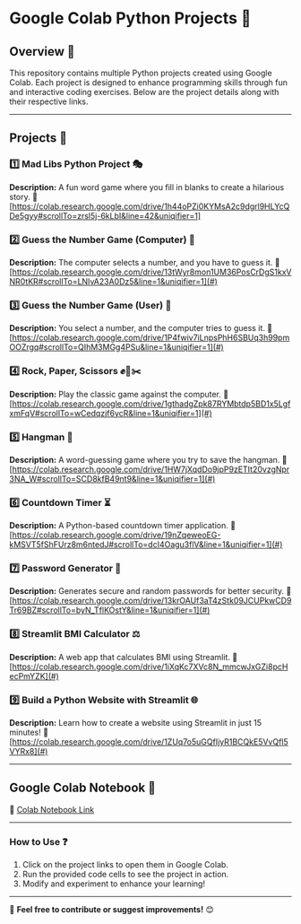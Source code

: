 # Google Colab Python Projects 🚀

## Overview 📝
This repository contains multiple Python projects created using Google Colab. Each project is designed to enhance programming skills through fun and interactive coding exercises. Below are the project details along with their respective links.

---

## Projects 📂

### 1️⃣ Mad Libs Python Project 🎭
**Description:** A fun word game where you fill in blanks to create a hilarious story.
🔗 [https://colab.research.google.com/drive/1h44oPZi0KYMsA2c9dgrl9HLYcQDe5gyy#scrollTo=zrsl5j-6kLbI&line=42&uniqifier=1]  

### 2️⃣ Guess the Number Game (Computer) 🎲
**Description:** The computer selects a number, and you have to guess it.
🔗 [https://colab.research.google.com/drive/13tWyr8mon1UM36PosCrDgS1kxVNR0tKR#scrollTo=LNIvA23A0Dz5&line=1&uniqifier=1](#)  

### 3️⃣ Guess the Number Game (User) 🔢
**Description:** You select a number, and the computer tries to guess it.
🔗 [https://colab.research.google.com/drive/1P4fwiv7iLnpsPhH6SBUq3h99pmOOZrgq#scrollTo=QIhM3MGg4PSu&line=1&uniqifier=1](#)  

### 4️⃣ Rock, Paper, Scissors ✊📄✂️
**Description:** Play the classic game against the computer.
🔗 [https://colab.research.google.com/drive/1gthadgZpk87RYMbtdp5BD1x5LgfxmFqV#scrollTo=wCedqzjf6ycR&line=1&uniqifier=1](#)  

### 5️⃣ Hangman 🏹
**Description:** A word-guessing game where you try to save the hangman.
🔗 [https://colab.research.google.com/drive/1HW7jXqdDo9jpP9zETIt20vzgNpr3NA_W#scrollTo=SCD8kfB49nt9&line=1&uniqifier=1](#)  

### 6️⃣ Countdown Timer ⏳
**Description:** A Python-based countdown timer application.
🔗 [https://colab.research.google.com/drive/19nZqeweoEG-kMSVT5fShFUrz8m6ntedJ#scrollTo=dcI4Oagu3flV&line=1&uniqifier=1](#)  

### 7️⃣ Password Generator 🔐
**Description:** Generates secure and random passwords for better security.
🔗 [https://colab.research.google.com/drive/13krOAUf3aT4zStk09JCUPkwCD9Tr69BZ#scrollTo=byN_TflKOstY&line=1&uniqifier=1](#)  

### 8️⃣ Streamlit BMI Calculator ⚖️
**Description:** A web app that calculates BMI using Streamlit.
🔗 [https://colab.research.google.com/drive/1iXqKc7XVc8N_mmcwJxGZi8pcHecPmYZK](#)  

### 9️⃣ Build a Python Website with Streamlit 🌐
**Description:** Learn how to create a website using Streamlit in just 15 minutes!
🔗 [https://colab.research.google.com/drive/1ZUq7o5uGQfIjyR1BCQkE5VvQfl5VYRx8](#)  

---

## Google Colab Notebook 📜
🔗 [Colab Notebook Link](#)

---

### How to Use ❓
1. Click on the project links to open them in Google Colab.
2. Run the provided code cells to see the project in action.
3. Modify and experiment to enhance your learning!

---

📌 **Feel free to contribute or suggest improvements!** 😊
